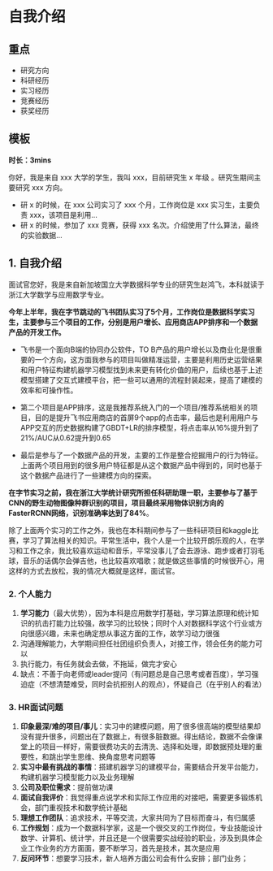 # 自我介绍

## 重点

- 研究方向
- 科研经历
- 实习经历
- 竞赛经历
- 获奖经历

## 模板

**时长：3mins**

你好，我是来自 xxx 大学的学生，我叫 xxx，目前研究生 x 年级 。研究生期间主要研究 xxx 方向。

- 研 x 的时候，在 xxx 公司实习了 xxx 个月，工作岗位是 xxx 实习生，主要负责 xxx，该项目是利用...
- 研 x 的时候，参加了 xxx 竞赛，获得 xxx 名次。介绍使用了什么算法，最终的实验数据...



## 1. 自我介绍

面试官您好，我是来自新加坡国立大学数据科学专业的研究生赵鸿飞，本科就读于浙江大学数学与应用数学专业。

**今年上半年，我在字节跳动的飞书团队实习了5个月，工作岗位是数据科学实习生，主要参与三个项目的工作，分别是用户增长、应用商店APP排序和一个数据产品的开发工作。**

- 飞书是一个面向B端的协同办公软件，TO B产品的用户增长以及商业化是很重要的一个方向，这方面我参与的项目叫做精准运营，主要是利用历史运营结果和用户特征构建机器学习模型找到未来更有转化价值的用户，后续也基于上述模型搭建了交互式建模平台，把一些可以通用的流程封装起来，提高了建模的效率和可操作性。

- 第二个项目是APP排序，这是我推荐系统入门的一个项目/推荐系统相关的项目，目的是提升飞书应用商店的首屏9个app的点击率，最后也是利用用户与APP交互的历史数据构建了GBDT+LR的排序模型，将点击率从16%提升到了21%/AUC从0.62提升到0.65

- 最后是参与了一个数据产品的开发，主要的工作是整合挖掘用户的行为特征。上面两个项目用到的很多用户特征都是从这个数据产品中得到的，同时也基于这个数据产品进行了一些建模方向的探索。

**在字节实习之前，我在浙江大学统计研究所担任科研助理一职，主要参与了基于CNN的野生动物图像种群识别的项目，项目最终采用物体识别方向的FasterRCNN网络，识别准确率达到了84%**。

除了上面两个实习的工作之外，我也在本科期间参与了一些科研项目和kaggle比赛，学习了算法相关的知识。平常生活中，我个人是一个比较开朗乐观的人，在学习和工作之余，我比较喜欢运动和音乐，平常没事儿了会去游泳、跑步或者打羽毛球，音乐的话偶尔会弹吉他，也比较喜欢唱歌；就是做这些事情的时候很开心，用这样的方式去放松，我的情况大概就是这样，面试官。

### 2. 个人能力

1. **学习能力**（最大优势），因为本科是应用数学打基础，学习算法原理和统计知识的抗击打能力比较强，故学习的比较快；同时个人对数据科学这个行业或方向很感兴趣，未来也确定想从事这方面的工作，故学习动力很强
2. 沟通理解能力，大学期间担任社团组织负责人，对接工作，领会任务的能力可以
3. 执行能力，有任务就会去做，不拖延，做完才安心
4. 缺点：不善于向老师或leader提问（有问题总是自己思考或者百度），学习强迫症（不想清楚难受，同时会抗拒别人的观点），怀疑自己（在乎别人的看法）

### 3. HR面试问题

1. **印象最深/难的项目/事儿**：实习中的建模问题，用了很多很高端的模型结果却没有提升很多，问题出在了数据上，有很多脏数据。得出结论，数据不会像课堂上的项目一样好，需要很费功夫的去清洗、选择和处理，即数据预处理的重要性，和跳出学生思维、换角度思考问题等
2. **实习中最有挑战的事情**：搭建机器学习的建模平台，需要结合开发平台能力，构建机器学习模型能力以及业务理解
3. **公司及职位需求**：提前做功课
4. **面试自我评价**：我觉得重点说学术和实际工作应用的对接吧，需要更多锻炼机会，部门重视技术和数学统计基础
5. **理想工作团队**：追求技术，平等交流，大家共同为了目标而奋斗，有归属感
6. **工作规划**：成为一个数据科学家，这是一个很交叉的工作岗位，专业技能设计数学、计算机、统计学，并且还是一个很需要实战经验的职业，涉及到具体企业工作业务的方方面面，要不断学习，首先是技术，其次是应用
7. **反问环节**：想要学习技术，新人培养方面公司会有什么安排；部门业务；
